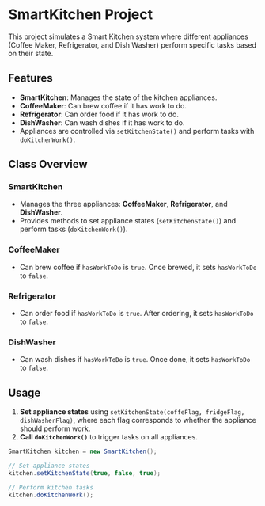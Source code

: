 # SmartKitchen Project

This project simulates a Smart Kitchen system where different appliances (Coffee Maker, Refrigerator, and Dish Washer) perform specific tasks based on their state.

## Features

- **SmartKitchen**: Manages the state of the kitchen appliances.
- **CoffeeMaker**: Can brew coffee if it has work to do.
- **Refrigerator**: Can order food if it has work to do.
- **DishWasher**: Can wash dishes if it has work to do.
- Appliances are controlled via `setKitchenState()` and perform tasks with `doKitchenWork()`.

## Class Overview

### SmartKitchen

- Manages the three appliances: **CoffeeMaker**, **Refrigerator**, and **DishWasher**.
- Provides methods to set appliance states (`setKitchenState()`) and perform tasks (`doKitchenWork()`).

### CoffeeMaker

- Can brew coffee if `hasWorkToDo` is `true`. Once brewed, it sets `hasWorkToDo` to `false`.

### Refrigerator

- Can order food if `hasWorkToDo` is `true`. After ordering, it sets `hasWorkToDo` to `false`.

### DishWasher

- Can wash dishes if `hasWorkToDo` is `true`. Once done, it sets `hasWorkToDo` to `false`.

## Usage

1. **Set appliance states** using `setKitchenState(coffeFlag, fridgeFlag, dishWasherFlag)`, where each flag corresponds to whether the appliance should perform work.
2. **Call `doKitchenWork()`** to trigger tasks on all appliances.

```java
SmartKitchen kitchen = new SmartKitchen();

// Set appliance states
kitchen.setKitchenState(true, false, true);

// Perform kitchen tasks
kitchen.doKitchenWork();
